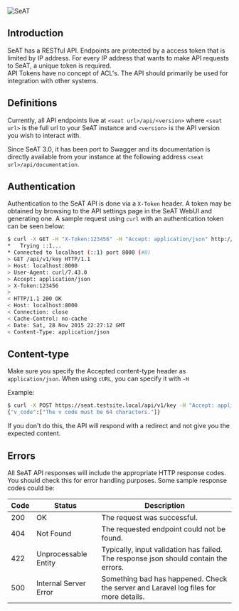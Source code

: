![SeAT](http://i.imgur.com/aPPOxSK.png)
## Introduction
SeAT has a RESTful API. Endpoints are protected by a access token that is limited by IP address.
For every IP address that wants to make API requests to SeAT, a unique token is required.  
API Tokens have no concept of ACL's. The API should primarily be used for integration with other systems.

## Definitions
Currently, all API endpoints live at `<seat url>/api/<version>` where `<seat url>` is the full url to your SeAT instance
and `<version>` is the API version you wish to interact with.

Since SeAT 3.0, it has been port to Swagger and its documentation is directly available from your instance at the
following address `<seat url>/api/documentation`.

## Authentication
Authentication to the SeAT API is done via a `X-Token` header.
A token may be obtained by browsing to the API settings page in the SeAT WebUI and generating one.
A sample request using `curl` with an authentication token can be seen below:

```bash
$ curl -X GET -H "X-Token:123456" -H "Accept: application/json" http://localhost:8000/api/v1/key
*   Trying ::1...
* Connected to localhost (::1) port 8000 (#0)
> GET /api/v1/key HTTP/1.1
> Host: localhost:8000
> User-Agent: curl/7.43.0
> Accept: application/json
> X-Token:123456
>
< HTTP/1.1 200 OK
< Host: localhost:8000
< Connection: close
< Cache-Control: no-cache
< Date: Sat, 28 Nov 2015 22:27:12 GMT
< Content-Type: application/json
```

## Content-type
Make sure you specify the Accepted content-type header as `application/json`.
When using `cURL`, you can specify it with `-H`

Example:
```bash
$ curl -X POST https://seat.testsite.local/api/v1/key -H "Accept: application/json" -H "X-Token: L3SxgdX4XUw6pVWVSCftgsh16eAbBF3D" -d "key_id=123&v_code=123"
{"v_code":["The v code must be 64 characters."]}
```

If you don't do this, the API will respond with a redirect and not give you the expected content.

## Errors
All SeAT API responses will include the appropriate HTTP response codes. You should check this for error handling purposes. Some sample response codes could be:

| Code | Status | Description |
| ---- | ------ | ----------- |
| 200 | OK | The request was successful. |
| 404 | Not Found | The requested endpoint could not be found. |
| 422 | Unprocessable Entity | Typically, input validation has failed. The response json should contain the errors. |
| 500 | Internal Server Error | Something bad has happened. Check the server and Laravel log files for more details. |
